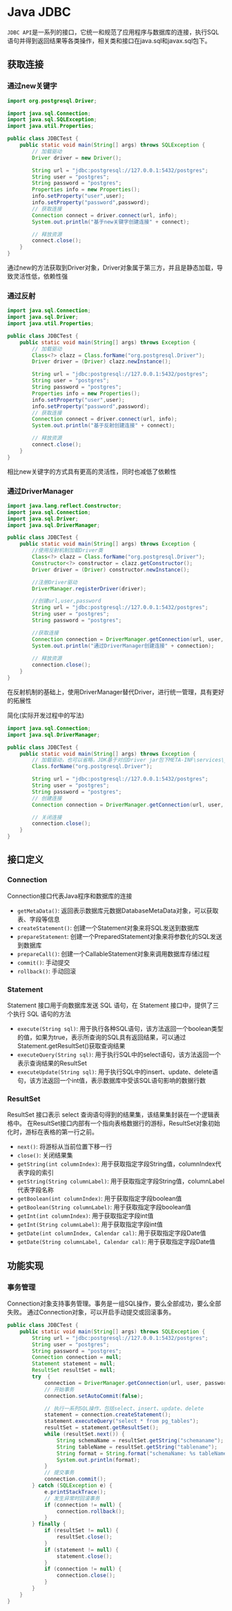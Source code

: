# Java JDBC

`JDBC API`是一系列的接口，它统一和规范了应用程序与数据库的连接，执行SQL语句并得到返回结果等各类操作，相关类和接口在java.sql和javax.sql包下。

## 获取连接

### 通过new关键字

```java
import org.postgresql.Driver;

import java.sql.Connection;
import java.sql.SQLException;
import java.util.Properties;

public class JDBCTest {
    public static void main(String[] args) throws SQLException {
        // 加载驱动
        Driver driver = new Driver();

        String url = "jdbc:postgresql://127.0.0.1:5432/postgres";
        String user = "postgres";
        String password = "postgres";
        Properties info = new Properties();
        info.setProperty("user",user);
        info.setProperty("password",password);
        // 获取连接
        Connection connect = driver.connect(url, info);
        System.out.println("基于new关键字创建连接" + connect);

        // 释放资源
        connect.close();
    }
}
```
通过new的方法获取到Driver对象，Driver对象属于第三方，并且是静态加载，导致灵活性低，依赖性强

### 通过反射

```java
import java.sql.Connection;
import java.sql.Driver;
import java.util.Properties;

public class JDBCTest {
    public static void main(String[] args) throws Exception {
        // 加载驱动
        Class<?> clazz = Class.forName("org.postgresql.Driver");
        Driver driver = (Driver) clazz.newInstance();

        String url = "jdbc:postgresql://127.0.0.1:5432/postgres";
        String user = "postgres";
        String password = "postgres";
        Properties info = new Properties();
        info.setProperty("user",user);
        info.setProperty("password",password);
        // 获取连接
        Connection connect = driver.connect(url, info);
        System.out.println("基于反射创建连接" + connect);

        // 释放资源
        connect.close();
    }
}
```
相比new关键字的方式具有更高的灵活性，同时也减低了依赖性

### 通过DriverManager

```java
import java.lang.reflect.Constructor;
import java.sql.Connection;
import java.sql.Driver;
import java.sql.DriverManager;

public class JDBCTest {
    public static void main(String[] args) throws Exception {
        //使用反射机制加载Driver类
        Class<?> clazz = Class.forName("org.postgresql.Driver");
        Constructor<?> constructor = clazz.getConstructor();
        Driver driver = (Driver) constructor.newInstance();

        //注册Driver驱动
        DriverManager.registerDriver(driver);

        //创建url,user,password
        String url = "jdbc:postgresql://127.0.0.1:5432/postgres";
        String user = "postgres";
        String password = "postgres";

        //获取连接
        Connection connection = DriverManager.getConnection(url, user, password);
        System.out.println("通过DriverManager创建连接" + connection);
        
        // 释放资源
        connection.close();
    }
}
```
在反射机制的基础上，使用DriverManager替代Driver，进行统一管理，具有更好的拓展性

简化(实际开发过程中的写法)  
```java
import java.sql.Connection;
import java.sql.DriverManager;

public class JDBCTest {
    public static void main(String[] args) throws Exception {
        // 加载驱动，也可以省略，JDK基于对应Driver jar包下META-INF\services\java.sql.Driver文本中的类名称自动注册
        Class.forName("org.postgresql.Driver");

        String url = "jdbc:postgresql://127.0.0.1:5432/postgres";
        String user = "postgres";
        String password = "postgres";
        // 创建连接
        Connection connection = DriverManager.getConnection(url, user, password);

        // 关闭连接
        connection.close();
    }
}
```

## 接口定义

### Connection
Connection接口代表Java程序和数据库的连接

- `getMetaData()`: 返回表示数据库元数据DatabaseMetaData对象，可以获取表、字段等信息
- `createStatement()`: 创建一个Statement对象来将SQL发送到数据库
- `prepareStatement`: 创建一个PreparedStatement对象来将参数化的SQL发送到数据库
- `prepareCall()`: 创建一个CallableStatement对象来调用数据库存储过程
- `commit()`: 手动提交
- `rollback()`: 手动回滚


### Statement
Statement 接口用于向数据库发送 SQL 语句，在 Statement 接口中，提供了三个执行 SQL 语句的方法

- `execute(String sql)`: 用于执行各种SQL语句，该方法返回一个boolean类型的值，如果为true，表示所查询的SQL具有返回结果，可以通过Statement.getResultSet()获取查询结果
- `executeQuery(String sql)`: 用于执行SQL中的select语句，该方法返回一个表示查询结果的ResultSet
- `executeUpdate(String sql)`: 用于执行SQL中的insert、update、delete语句，该方法返回一个int值，表示数据库中受该SQL语句影响的数据行数

### ResultSet
ResultSet 接口表示 select 查询语句得到的结果集，该结果集封装在一个逻辑表格中。
在ResultSet接口内部有一个指向表格数据行的游标，ResultSet对象初始化时，游标在表格的第一行之前。

- `next()`: 将游标从当前位置下移一行
- `close()`: 关闭结果集
- `getString(int columnIndex)`: 用于获取指定字段String值，columnIndex代表字段的索引
- `getString(String columnLabel)`: 用于获取指定字段String值，columnLabel代表字段名称
- `getBoolean(int columnIndex)`: 用于获取指定字段boolean值
- `getBoolean(String columnLabel)`: 用于获取指定字段boolean值
- `getInt(int columnIndex)`: 用于获取指定字段int值
- `getInt(String columnLabel)`: 用于获取指定字段int值
- `getDate(int columnIndex, Calendar cal)`: 用于获取指定字段Date值
- `getDate(String columnLabel, Calendar cal)`: 用于获取指定字段Date值

## 功能实现

### 事务管理
Connection对象支持事务管理。事务是一组SQL操作，要么全部成功，要么全部失败。
通过Connection对象，可以开启手动提交或回滚事务。

```java
public class JDBCTest {
    public static void main(String[] args) throws SQLException {
        String url = "jdbc:postgresql://127.0.0.1:5432/postgres";
        String user = "postgres";
        String password = "postgres";
        Connection connection = null;
        Statement statement = null;
        ResultSet resultSet = null;
        try  {
            connection = DriverManager.getConnection(url, user, password);
            // 开始事务
            connection.setAutoCommit(false);

            // 执行一系列SQL操作，包括select、insert、update、delete
            statement = connection.createStatement();
            statement.executeQuery("select * from pg_tables");
            resultSet = statement.getResultSet();
            while (resultSet.next()) {
                String schemaName = resultSet.getString("schemaname");
                String tableName = resultSet.getString("tablename");
                String format = String.format("schemaName: %s tableName: %s", schemaName, tableName);
                System.out.println(format);
            }
            // 提交事务
            connection.commit();
        } catch (SQLException e) {
            e.printStackTrace();
            // 发生异常时回滚事务
            if (connection != null) {
                connection.rollback();
            }
        } finally {
            if (resultSet != null) {
                resultSet.close();
            }
            if (statement != null) {
                statement.close();
            }
            if (connection != null) {
                connection.close();
            }
        }
    }
}
```